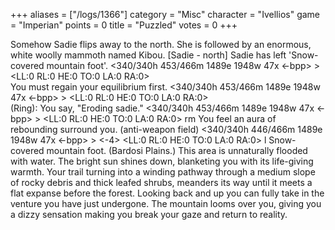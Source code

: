 +++
aliases = ["/logs/1366"]
category = "Misc"
character = "Ivellios"
game = "Imperian"
points = 0
title = "Puzzled"
votes = 0
+++

Somehow Sadie flips away to the north.
She is followed by an enormous, white woolly mammoth named Kibou.
[Sadie - north]
Sadie has left 'Snow-covered mountain foot'.
<340/340h 453/466m 1489e 1948w 47x <-bpp> <bd>> <LL:0 RL:0 HE:0 TO:0 LA:0 RA:0>  
You must regain your equilibrium first.
<340/340h 453/466m 1489e 1948w 47x <-bpp> <bd>> <LL:0 RL:0 HE:0 TO:0 LA:0 RA:0>  
(Ring): You say, "Eroding sadie."
<340/340h 453/466m 1489e 1948w 47x <-bpp> <bd>> <LL:0 RL:0 HE:0 TO:0 LA:0 RA:0>  rm
You feel an aura of rebounding surround you. (anti-weapon field)
<340/340h 446/466m 1489e 1948w 47x <-bpp> <bd>> <-4> <LL:0 RL:0 HE:0 TO:0 LA:0 RA:0>  l
Snow-covered mountain foot. (Bardosi Plains.)
This area is unnaturally flooded with water. The bright sun shines down, 
blanketing you with its life-giving warmth. Your trail turning into a winding 
pathway through a medium slope of rocky debris and thick leafed shrubs, 
meanders its way until it meets a flat expanse before the forest. Looking back 
and up you can fully take in the venture you have just undergone. The mountain 
looms over you, giving you a dizzy sensation making you break your gaze and 
return to reality.